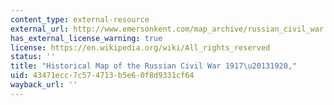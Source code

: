 ```yaml
---
content_type: external-resource
external_url: http://www.emersonkent.com/map_archive/russian_civil_war.htm
has_external_license_warning: true
license: https://en.wikipedia.org/wiki/All_rights_reserved
status: ''
title: "Historical Map of the Russian Civil War 1917\u20131920,"
uid: 43471ecc-7c57-4713-b5e6-0f8d9331cf64
wayback_url: ''
---
```

